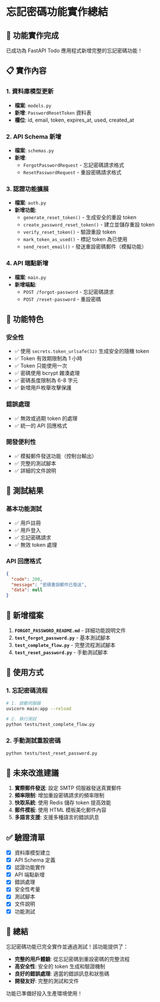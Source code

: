 # 忘記密碼功能實作總結

## 🎉 功能實作完成

已成功為 FastAPI Todo 應用程式新增完整的忘記密碼功能！

## 📋 實作內容

### 1. 資料庫模型更新
- **檔案**: `models.py`
- **新增**: `PasswordResetToken` 資料表
- **欄位**: id, email, token, expires_at, used, created_at

### 2. API Schema 新增
- **檔案**: `schemas.py`
- **新增**: 
  - `ForgotPasswordRequest` - 忘記密碼請求格式
  - `ResetPasswordRequest` - 重設密碼請求格式

### 3. 認證功能擴展
- **檔案**: `auth.py`
- **新增功能**:
  - `generate_reset_token()` - 生成安全的重設 token
  - `create_password_reset_token()` - 建立並儲存重設 token
  - `verify_reset_token()` - 驗證重設 token
  - `mark_token_as_used()` - 標記 token 為已使用
  - `send_reset_email()` - 發送重設密碼郵件（模擬功能）

### 4. API 端點新增
- **檔案**: `main.py`
- **新增端點**:
  - `POST /forgot-password` - 忘記密碼請求
  - `POST /reset-password` - 重設密碼

## 🔧 功能特色

### 安全性
- ✅ 使用 `secrets.token_urlsafe(32)` 生成安全的隨機 token
- ✅ Token 有效期限制為 1 小時
- ✅ Token 只能使用一次
- ✅ 密碼使用 bcrypt 雜湊處理
- ✅ 密碼長度限制為 6-8 字元
- ✅ 新增用戶枚舉攻擊保護

### 錯誤處理
- ✅ 無效或過期 token 的處理
- ✅ 統一的 API 回應格式

### 開發便利性
- ✅ 模擬郵件發送功能（控制台輸出）
- ✅ 完整的測試腳本
- ✅ 詳細的文件說明

## 🧪 測試結果

### 基本功能測試
- ✅ 用戶註冊
- ✅ 用戶登入
- ✅ 忘記密碼請求
- ✅ 無效 token 處理

### API 回應格式
```json
{
  "code": 200,
  "message": "密碼重設郵件已發送",
  "data": null
}
```

## 📁 新增檔案

1. **`FORGOT_PASSWORD_README.md`** - 詳細功能說明文件
2. **`test_forgot_password.py`** - 基本測試腳本
3. **`test_complete_flow.py`** - 完整流程測試腳本
4. **`test_reset_password.py`** - 手動測試腳本

## 🚀 使用方式

### 1. 忘記密碼流程
```bash
# 1. 啟動伺服器
uvicorn main:app --reload

# 2. 執行測試
python tests/test_complete_flow.py
```

### 2. 手動測試重設密碼
```bash
python tests/test_reset_password.py
```

## 🔮 未來改進建議

1. **實際郵件發送**: 設定 SMTP 伺服器發送真實郵件
2. **頻率限制**: 增加重設密碼請求的頻率限制
3. **快取系統**: 使用 Redis 儲存 token 提高效能
4. **郵件模板**: 使用 HTML 模板美化郵件內容
5. **多語言支援**: 支援多種語言的錯誤訊息

## ✅ 驗證清單

- [x] 資料庫模型建立
- [x] API Schema 定義
- [x] 認證功能實作
- [x] API 端點新增
- [x] 錯誤處理
- [x] 安全性考量
- [x] 測試腳本
- [x] 文件說明
- [x] 功能測試

## 🎯 總結

忘記密碼功能已完全實作並通過測試！該功能提供了：

- **完整的用戶體驗**: 從忘記密碼到重設密碼的完整流程
- **高安全性**: 安全的 token 生成和驗證機制
- **良好的錯誤處理**: 適當的錯誤訊息和狀態碼
- **開發友好**: 完整的測試和文件

功能已準備好投入生產環境使用！ 
